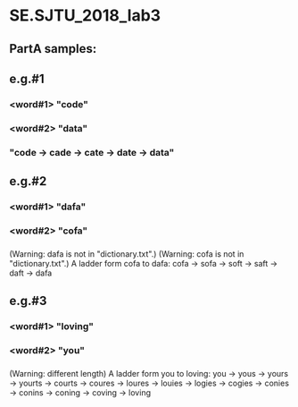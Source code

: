 # SE.SJTU_2018_lab3
## PartA samples: 
## e.g.#1
### <word#1> "code"
### <word#2> "data"
### <result> "code -> cade -> cate -> date -> data"

## e.g.#2
### <word#1> "dafa"
### <word#2> "cofa"
### <result> 
(Warning: dafa is not in "dictionary.txt".)
(Warning: cofa is not in "dictionary.txt".)
A ladder form cofa to dafa: 
cofa -> sofa -> soft -> saft -> daft -> dafa

## e.g.#3
### <word#1> "loving"
### <word#2> "you"
### <result> 
(Warning: different length)
A ladder form you to loving: 
you -> yous -> yours -> yourts -> courts ->
coures -> loures -> louies -> logies -> cogies ->
conies -> conins -> coning -> coving -> loving
